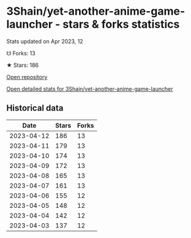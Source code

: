 # 3Shain/yet-another-anime-game-launcher - stars & forks statistics

Stats updated on Apr 2023, 12

☋ Forks: 13

★ Stars: 186

[Open repository](https://github.com/3Shain/yet-another-anime-game-launcher)

[Open detailed stats for 3Shain/yet-another-anime-game-launcher](https://reviewgithub.com/rep/3Shain/yet-another-anime-game-launcher)

## Historical data
| Date | Stars | Forks |
|------|-------|-------|
| 2023-04-12 | 186 | 13 | 
| 2023-04-11 | 179 | 13 | 
| 2023-04-10 | 174 | 13 | 
| 2023-04-09 | 172 | 13 | 
| 2023-04-08 | 165 | 13 | 
| 2023-04-07 | 161 | 13 | 
| 2023-04-06 | 155 | 12 | 
| 2023-04-05 | 148 | 12 | 
| 2023-04-04 | 142 | 12 | 
| 2023-04-03 | 137 | 12 | 

